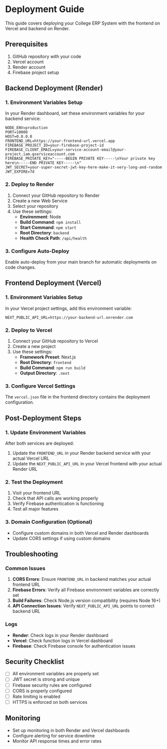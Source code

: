 # Deployment Guide

This guide covers deploying your College ERP System with the frontend on Vercel and backend on Render.

## Prerequisites

1. GitHub repository with your code
2. Vercel account
3. Render account
4. Firebase project setup

## Backend Deployment (Render)

### 1. Environment Variables Setup

In your Render dashboard, set these environment variables for your backend service:

```env
NODE_ENV=production
PORT=10000
HOST=0.0.0.0
FRONTEND_URL=https://your-frontend-url.vercel.app
FIREBASE_PROJECT_ID=your-firebase-project-id
FIREBASE_CLIENT_EMAIL=your-service-account-email@your-project.iam.gserviceaccount.com
FIREBASE_PRIVATE_KEY="-----BEGIN PRIVATE KEY-----\nYour private key here\n-----END PRIVATE KEY-----\n"
JWT_SECRET=your-super-secret-jwt-key-here-make-it-very-long-and-random
JWT_EXPIRE=7d
```

### 2. Deploy to Render

1. Connect your GitHub repository to Render
2. Create a new Web Service
3. Select your repository
4. Use these settings:
   - **Environment**: Node
   - **Build Command**: `npm install`
   - **Start Command**: `npm start`
   - **Root Directory**: `backend`
   - **Health Check Path**: `/api/health`

### 3. Configure Auto-Deploy

Enable auto-deploy from your main branch for automatic deployments on code changes.

## Frontend Deployment (Vercel)

### 1. Environment Variables Setup

In your Vercel project settings, add this environment variable:

```env
NEXT_PUBLIC_API_URL=https://your-backend-url.onrender.com
```

### 2. Deploy to Vercel

1. Connect your GitHub repository to Vercel
2. Create a new project
3. Use these settings:
   - **Framework Preset**: Next.js
   - **Root Directory**: `frontend`
   - **Build Command**: `npm run build`
   - **Output Directory**: `.next`

### 3. Configure Vercel Settings

The `vercel.json` file in the frontend directory contains the deployment configuration.

## Post-Deployment Steps

### 1. Update Environment Variables

After both services are deployed:

1. Update the `FRONTEND_URL` in your Render backend service with your actual Vercel URL
2. Update the `NEXT_PUBLIC_API_URL` in your Vercel frontend with your actual Render URL

### 2. Test the Deployment

1. Visit your frontend URL
2. Check that API calls are working properly
3. Verify Firebase authentication is functioning
4. Test all major features

### 3. Domain Configuration (Optional)

- Configure custom domains in both Vercel and Render dashboards
- Update CORS settings if using custom domains

## Troubleshooting

### Common Issues

1. **CORS Errors**: Ensure `FRONTEND_URL` in backend matches your actual frontend URL
2. **Firebase Errors**: Verify all Firebase environment variables are correctly set
3. **Build Failures**: Check Node.js version compatibility (requires Node 16+)
4. **API Connection Issues**: Verify `NEXT_PUBLIC_API_URL` points to correct backend URL

### Logs

- **Render**: Check logs in your Render dashboard
- **Vercel**: Check function logs in Vercel dashboard
- **Firebase**: Check Firebase console for authentication issues

## Security Checklist

- [ ] All environment variables are properly set
- [ ] JWT secret is strong and unique
- [ ] Firebase security rules are configured
- [ ] CORS is properly configured
- [ ] Rate limiting is enabled
- [ ] HTTPS is enforced on both services

## Monitoring

- Set up monitoring in both Render and Vercel dashboards
- Configure alerting for service downtime
- Monitor API response times and error rates